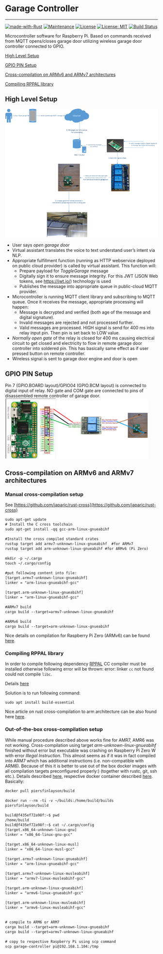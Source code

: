 # Garage Controller

---
[![made-with-Rust](https://img.shields.io/badge/Made%20with-Rust-1f425f.svg)](https://www.rust-lang.org/)
[![Maintenance](https://img.shields.io/badge/Maintained%3F-yes-green.svg)](../../graphs/commit-activity)
[![License](https://img.shields.io/badge/License-Apache-blue.svg)](LICENSE-APACHE)
[![License: MIT](https://img.shields.io/badge/License-MIT-yellow.svg)](LICENSE-MIT)
[![Build Status](https://travis-ci.org/jabber-tools/garage-controller.svg?branch=master)](https://travis-ci.org/jabber-tools/garage-controller)

Microcontroller software for Raspberry Pi. Based on commands received from MQTT opens/closes garage door utilizing wireless garage door controller connected to GPIO.

[High Level Setup](#high-level-setup)

[GPIO PIN Setup](#gpio-pin-setup)

[Cross-compilation on ARMv6 and ARMv7 architectures](#cross-compilation-on-armv6-and-armv7-architectures)

[Compiling RPPAL library](#compiling-rppal-library)

## High Level Setup
<img src="./examples/docs/img/e2e.png" /></br>

*	User says *open garage door*
*	Virtual assistant translates the voice to text understand user’s intent via NLP.
*	Appropriate fulfillment function (running as HTTP webservice deployed on public cloud provider) is called by virtual assistant. This function will:
       *	Prepare payload for *ToggleGarage* message
       *	Digitally sign it to ensure message integrity. For this JWT (JSON Web tokens, see https://jwt.io/) technology is used
       *	Publishes the message into appropriate queue in public-cloud MQTT provider. 
*	Microcontroller is running MQTT client library and subscribing to MQTT queue. Once it receives the message, appropriate processing will happen:
       * Message is decrypted and verified (both age of the message and digital signature). 
       * Invalid messages are rejected and not processed further.
       * Valid messages are processed. HIGH signal is send for 400 ms into relay input pin. Then pin is set back to LOW value.
*	*Normally open gate* of the relay is closed for 400 ms causing electrical circuit to get closed and electricity to flow in remote garage door controller into soldered pin. This has basically same effect as if user pressed button on remote controller. 
*	Wireless signal is sent to garage door engine and door is open


## GPIO PIN Setup
Pin 7 (GPIO.BOARD layout)/GPIO04 (GPIO.BCM layout) is connected to digital input of relay. NO gate and COM gate are connected to pins of disassembled remote controller of garage door.</br>
<img height="200" src="./examples/docs/img/pin_setup.png" /></br>

## Cross-compilation on ARMv6 and ARMv7 architectures
### Manual cross-compilation setup
See [https://github.com/japaric/rust-cross](https://github.com/japaric/rust-cross)
```
sudo apt-get update
# Install the C cross toolchain
sudo apt-get install -qq gcc-arm-linux-gnueabihf

#Install the cross compiled standard crates
rustup target add armv7-unknown-linux-gnueabihf  #for ARMv7 
rustup target add arm-unknown-linux-gnueabihf #for ARMv6 (Pi Zero)

mkdir -p ~/.cargo
touch ~/.cargo/config

#put following content into file:
[target.armv7-unknown-linux-gnueabihf]
linker = "arm-linux-gnueabihf-gcc"

[target.arm-unknown-linux-gnueabihf]
linker = "arm-linux-gnueabihf-gcc"

#ARMv7 build
cargo build --target=armv7-unknown-linux-gnueabihf

#ARMv6 build
cargo build --target=arm-unknown-linux-gnueabihf
```
Nice details on compilation for Raspberry Pi Zero (ARMv6) can be found [here](https://disconnected.systems/blog/rust-powered-rover/#setting-up-rust-for-cross-compiling).

### Compiling RPPAL library
In order to compile following dependency [RPPAL](https://github.com/golemparts/rppal) CC compiler must be installed otherwise following error will be thrown:
error: linker `cc` not found
could not compile `libc`.

Details [here](https://ostechnix.com/how-to-fix-rust-error-linker-cc-not-found-on-linux/)

Solution is to run following command:
```
sudo apt install build-essential
```
Nice article on rust cross-compilation to arm architecture can be also found here [here](https://www.growse.com/2020/04/26/adventures-in-rust-and-cross-compilation-for-the-raspberry-pi.html).


### Out-of-the-box cross-compilation setup
While manual procedure described above works fine for AMR7, AMR6 was not working. Cross-compilation using target *arm-unknown-linux-gnueabihf* finished without error but executable was crashing on Raspberry Pi Zero W with error *Illegal Instruction*. This almost seems as if it was in fact compiled into ARM7 which has additional instructions (i.e. non-compatible with ARM6).
Because of this it is better to use out of the box docker images with all compilation targets preconfigured properly:) (together with rustc, git, ssh etc.).
Details described [here](https://piers.rocks/docker/containers/raspberry/pi/rust/cross/compile/compilation/2018/12/16/rust-compilation-for-raspberry-pi.html), respective docker container described [here](https://hub.docker.com/r/piersfinlayson/build). Basically:

```
docker pull piersfinlayson/build

docker run --rm -ti -v ~/builds:/home/build/builds piersfinlayson/build

build@f435ef72a98f:~$ pwd
/home/build
build@f435ef72a98f:~$ cat ~/.cargo/config
[target.x86_64-unknown-linux-gnu]
linker = "x86_64-linux-gnu-gcc"

[target.x86_64-unknown-linux-musl]
linker = "x86_64-linux-musl-gcc"

[target.armv7-unknown-linux-gnueabihf]
linker = "arm-linux-gnueabihf-gcc"

[target.armv7-unknown-linux-musleabihf]
linker = "armv7-linux-musleabihf-gcc"

[target.arm-unknown-linux-gnueabihf]
linker = "armv6-linux-gnueabihf-gcc"

[target.arm-unknown-linux-musleabihf]
linker = "armv6-linux-musleabihf-gcc"


# compile to ARM6 or ARM7
cargo build --target=arm-unknown-linux-gnueabihf
cargo build --target=armv7-unknown-linux-gnueabihf

# copy to respective Raspberry Pi using scp command
scp garage-controller pi@192.168.1.104:/tmp

```
